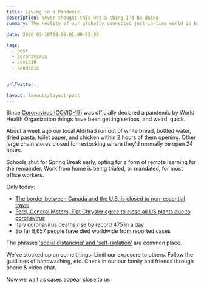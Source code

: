 ```yaml
---
title: Living in a Pandemic
description: Never thought this was a thing I'd be doing
summary: The reality of our globally connected just-in-time world is biting us in the arse.

date: 2020-03-18T00:00:01.00-05:00

tags:
  - post
  - coronavirus
  - covid19
  - pandemic


urlTwitter:

layout: layouts/layout-post
---
```

Since [Coronavirus (COVID-19)](https://www.who.int/emergencies/diseases/novel-coronavirus-2019 "official WHO page") was officially declared a pandemic by World Health Organization things have been getting serious, and weird, quick.

About a week ago our local Aldi had run out of white bread, bottled water, dried pasta, toilet paper, and chicken within 2 hours of them opening. Other large chain stores closed for restocking where they'd normally be open 24 hours.

Schools shut for Spring Break early, opting for a form of remote learning for the remainder. Work from home is being trialed, or mandated, for most office workers.

Only today:
- [The border between Canada and the U.S. is closed to non-essential travel](https://www.bbc.com/news/world-us-canada-51949243 "BBC article")
- [Ford, General Motors, Fiat Chrysler agree to close all US plants due to coronavirus](https://www.usatoday.com/story/money/cars/2020/03/18/ford-gm-fca-plant-closures-coronavirus/2866944001/ "USA Today article")
- [Italy coronavirus deaths rise by record 475 in a day](https://www.bbc.com/news/world-europe-51952712 "BBC article")
- So far 8,657 people have died worldwide from reported cases

The phrases ['social distancing' and 'self-isolation'](https://www.bbc.com/news/uk-51506729 "title attribute") are common place.

We've stocked up on some things. Limit our exposure to others. Follow the guidlines of handwashing, etc. Check in our our family and friends through phone & video chat.

Now we wait as cases appear close to us.
